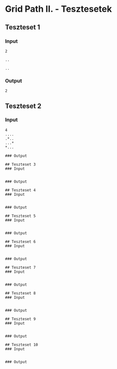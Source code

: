 # Grid Path II. - Tesztesetek

## Teszteset 1
### Input
`2`

`..`

`..`

### Output
`2`
## Teszteset 2
### Input
```plaintext
4
....
.*..
...*
*...

### Output

## Teszteset 3
### Input


### Output

## Teszteset 4
### Input


### Output

## Teszteset 5
### Input


### Output

## Teszteset 6
### Input


### Output

## Teszteset 7
### Input


### Output

## Teszteset 8
### Input


### Output

## Teszteset 9
### Input


### Output

## Teszteset 10
### Input


### Output
